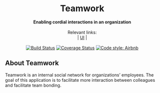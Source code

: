 <div align="center">
  <h1>Teamwork</h1>
</div>
<div align="center">
  <strong>Enabling cordial interactions in an organization</strong>
</div>
<br>
<div align="center">
  Relevant links: <br>
  <span> | </span>
  <a href="https://sebalu.github.io/teamwork/">UI</a>
  <span> | </span>
</div>
<br>
<div align="center">
<a href='https://travis-ci.com/sebalu/teamwork'><img src='https://travis-ci.com/sebalu/teamwork.svg?branch=develop' alt='Build Status' /></a>
<a href='https://coveralls.io/github/sebalu/teamwork?branch=develop'><img src='https://coveralls.io/repos/github/sebalu/teamwork/badge.svg?branch=develop' alt='Coverage Status' /></a>
  <a href="https://github.com/airbnb/javascript">
    <img src="https://img.shields.io/badge/code%20style-Airbnb-red" alt="Code style: Airbnb">
  </a>
</div>

## About Teamwork

Teamwork is an internal social network for organizations’ employees. The goal of this application is to facilitate more interaction between colleagues and facilitate team bonding.

